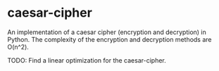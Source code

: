 # caesar-cipher
An implementation of a caesar cipher (encryption and decryption) in Python. The complexity of the encryption and decryption methods are O(n^2).

TODO: Find a linear optimization for the caesar-cipher.
